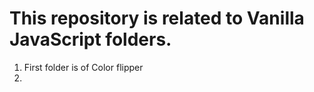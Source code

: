 # This repository is related to Vanilla JavaScript folders.

1. First folder is of Color flipper
2.
